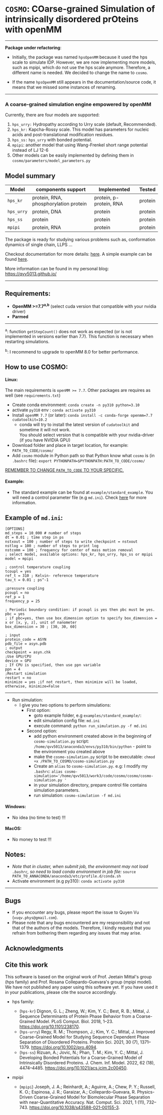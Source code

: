 # `COSMO`: COarse-grained Simulation of intrinsically disordered prOteins with openMM 

-------------------------------------
<b>Package under refactoring</b>:
- Initially, the package was named `hpsOpenMM` because it used the hps scale to simulate IDP. 
However, we are now implementing more models, such as mpipi, which do not use the hps scale anymore. 
Therefore, a different name is needed. We decided to change the name to `cosmo`.

- If the name `hpsOpenMM` still appears in the documentation/source code, it means that we missed some instances of 
renaming.
-------------------------------------
### A coarse-grained simulation engine empowered by openMM

Currently, there are four models are supported:

1) `hps_urry:` Hydropathy according to Urry scale (default, Recommended).
2) `hps_kr:`  Kapcha-Rossy scale.
   This model has parameters for nucleic acids and post-translational modification residues.
3) `hps_ss:` `hps_urry` with bonded potential.  
4) `mpipi`: another model that using Wang-Frenkel short range potential instead of LJ 12-6
5) Other models can be easily implemented by defining them in `cosmo/parameters/model_parameters.py`

Model summary
-------------
| Model      | components support                    | Implemented             | Tested  |
|------------|---------------------------------------|-------------------------|---------|
| `hps_kr`   | protein, RNA, phosphorylation protein | protein, p-protein, RNA | protein |
| `hps_urry` | protein, DNA                          | protein                 | protein |
| `hps_ss`   | protein                               | protein                 | protein |
| `mpipi`    | protein, RNA                          | protein                 | protein |

The package is ready for studying various problems such as, conformation dynamics of single chain, LLPS ...

Checkout documentation for more details: [here](https://qvv5013.github.io/docs-hpsOpenMM/). 
A simple example can be found [here](https://qvv5013.github.io/posts/openMM/hpsOpenMM_tutorial.html).

More information can be found in my personal blog: https://qvv5013.github.io/

-------------------------------------

## Requirements:

- **OpenMM >=7.7<sup>a,b</sup>** (select cuda version that compatible with your nvidia driver)
- **Parmed**
---
<sup>a</sup>: function `getStepCount()` does not work as expected (or is not implemented in versions earlier than 7.7).
This function is necessary when restarting simulations.

<sup>b</sup>: I recommend to upgrade to openMM 8.0 for better performance.

## How to use COSMO:

#### Linux:
The main requirements is `openMM >= 7.7`. Other packages are requires as well (see `requirements.txt`)

- Create conda environment: `conda create -n py310 python=3.10`
- activate `py310` env : `conda activate py310`
- Install `openMM 7.7` (or later): `conda install -c conda-forge openmm=7.7 cudatoolkit=10.2`
  * conda will try to install the latest version of `cudatoolkit` and 
  sometime it will not work. </br> You should select version that is compatible with your nvidia-driver (if you have NVIDIA GPU)
- Download folder and place in target location, for example: </br>`PATH_TO_CODE/cosmo/`
- Add `cosmo` module in Python path so that Python know what `cosmo` is (in `.bashrc` file): 
`export PYTHONPATH=$PYTHONPATH:PATH_TO_CODE/cosmo/`

<u>REMEMBER TO CHANGE `PATH_TO_CODE` TO YOUR SPECIFIC.</u>

#### Example:
- The standard example can be found at `example/standard_example`. 
You will need a control parameter file (e.g `md.ini`). Check [here](https://qvv5013.github.io/docs-hpsOpenMM/usage/simulation_control.html) for more information. 

Example of `md.ini`:
--------------------

```
[OPTIONS]
md_steps = 10_000 # number of steps
dt = 0.01 ; time step in ps
nstxout = 100 ; number of steps to write checkpoint = nstxout
nstlog = 100 ; number of steps to print log
nstcomm = 100 ; frequency for center of mass motion removal
; select model, available options: hps_kr, hps_urry, hps_ss or mpipi
model = mpipi

; control temperature coupling
tcoupl = yes
ref_t = 310 ; Kelvin- reference temperature
tau_t = 0.01 ; ps^-1

;pressure coupling
pcoupl = no
ref_p = 1
frequency_p = 25

; Periodic boundary condition: if pcoupl is yes then pbc must be yes.
pbc = yes
; if pbc=yes, then use box_dimension option to specify box_dimension = x or [x, y, z], unit of nanometer
box_dimension = 30 ; [30, 30, 60]

; input
protein_code = ASYN
pdb_file = asyn.pdb
; output
checkpoint = asyn.chk
;Use GPU/CPU
device = GPU
; If CPU is specified, then use ppn variable
ppn = 4
;Restart simulation
restart = no
minimize = yes ;if not restart, then minimize will be loaded, otherwise, minimize=False

```
-------------------------------
- Run simulation: 
  - I give you two options to perform simulations:
    * First option:
      - goto example folder, e.g `examples/standard_example/`: 
      - edit simulation config file: `md.ini`
      - execute command: `python run_simulation.py -f md.ini`
    * Second option:
      * add python environment created above in the beginning of `cosmo-simulation.py` script: 
       `/home/qvv5013/anaconda3/envs/py310/bin/python` - point to the environment you created above
      * make the `cosmo-simulation.py` script to be executable: `chmod +x /PATH_TO_COSMO/cosmo-simulation.py`
      * Create an `alias` to `cosmo-simulation.py`. e.g: I modify my `.bashrc`: 
        `alias cosmo-simulation='/home/qvv5013/work3/code/cosmo/cosmo/cosmo-simulation.py '`
      * in your simulation directory, prepare control file contains simulation parameters.
      * run simulation: `cosmo-simulation -f md.ini`
       
#### Windows:

- No idea (no time to test) !!!

#### MacOS:

- No money to test !!!

## Notes:

- *Note that in cluster, when submit job, the environment may not load `.bashrc`, so need to
  load conda environment in job file:*
  `source PATH_TO_ANNACONDA/anaconda3/etc/profile.d/conda.sh`
- Activate environment (e.g py310): `conda activate py310`

-------------------------------------

## Bugs

- If you encounter any bugs, please report the issue to Quyen Vu (`vuqv.phys@gmail.com`). 
- Please note that any bugs encountered are my responsibility and not that of the authors of the models. 
Therefore, I kindly request that you refrain from bothering them regarding any issues that may arise.

## Acknowledgments


## Cite this work

This software is based on the original work of Prof. Jeetain Mittal's group (hps family) and 
Prof. Rosana Collepardo-Guevara's group (mpipi model). We have not published any paper using this software yet. 
If you have used it in your publications, please cite the source accordingly.

* hps family:
  - (`hps-kr`) Dignon, G. L.; Zheng, W.; Kim, Y. C.; Best, R. B.; Mittal, J. Sequence Determinants of Protein Phase Behavior from a Coarse-Grained Model. PLoS Comput. Biol. 2018, 1–23. https://doi.org/10.1101/238170.
  - (`hps-urry`) Regy, R. M.; Thompson, J.; Kim, Y. C.; Mittal, J. Improved Coarse-Grained Model for Studying Sequence Dependent Phase Separation of Disordered Proteins. Protein Sci. 2021, 30 (7), 1371–1379. https://doi.org/10.1002/pro.4094.
  - (`hps-ss`) Rizuan, A.; Jovic, N.; Phan, T. M.; Kim, Y. C.; Mittal, J. Developing Bonded Potentials for a Coarse-Grained Model of Intrinsically Disordered Proteins. J. Chem. Inf. Model. 2022, 62 (18), 4474–4485. https://doi.org/10.1021/acs.jcim.2c00450.

* mpipi
  - (`mpipi`)  Joseph, J. A.; Reinhardt, A.; Aguirre, A.; Chew, P. Y.; Russell, K. O.; Espinosa, J. R.; Garaizar, A.; Collepardo-Guevara, R. Physics-Driven Coarse-Grained Model for Biomolecular Phase Separation with near-Quantitative Accuracy. Nat. Comput. Sci. 2021, 1 (11), 732–743. https://doi.org/10.1038/s43588-021-00155-3.